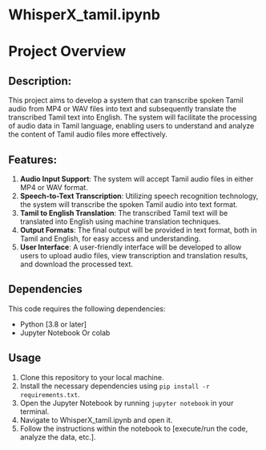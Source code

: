 # WhisperX_tamil.ipynb
# Project Overview

## Description:
This project aims to develop a system that can transcribe spoken Tamil audio from MP4 or WAV files into text and subsequently translate the transcribed Tamil text into English. The system will facilitate the processing of audio data in Tamil language, enabling users to understand and analyze the content of Tamil audio files more effectively.

## Features:
1. **Audio Input Support**: The system will accept Tamil audio files in either MP4 or WAV format.
2. **Speech-to-Text Transcription**: Utilizing speech recognition technology, the system will transcribe the spoken Tamil audio into text format.
3. **Tamil to English Translation**: The transcribed Tamil text will be translated into English using machine translation techniques.
4. **Output Formats**: The final output will be provided in text format, both in Tamil and English, for easy access and understanding.
5. **User Interface**: A user-friendly interface will be developed to allow users to upload audio files, view transcription and translation results, and download the processed text.
## Dependencies
This code requires the following dependencies:
- Python [3.8 or later]
- Jupyter Notebook Or colab 

## Usage
1. Clone this repository to your local machine.
2. Install the necessary dependencies using `pip install -r requirements.txt`.
3. Open the Jupyter Notebook by running `jupyter notebook` in your terminal.
4. Navigate to WhisperX_tamil.ipynb and open it.
5. Follow the instructions within the notebook to [execute/run the code, analyze the data, etc.].

